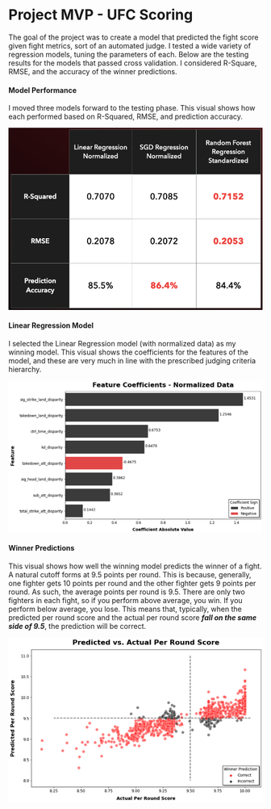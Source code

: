 # Project MVP - UFC Scoring

The goal of the project was to create a model that predicted the fight score given fight metrics, sort of an automated judge. I tested a wide variety of regression models, tuning the parameters of each. Below are the testing results for the models that passed cross validation. I considered R-Square, RMSE, and the accuracy of the winner predictions. 

#### Model Performance
I moved three models forward to the testing phase. This visual shows how each performed based on R-Squared, RMSE, and prediction accuracy. 

<img src='images/pic - model performance.png' width=800>

#### Linear Regression Model 
I selected the Linear Regression model (with normalized data) as my winning model. This visual shows the coefficients for the features of the model, and these are very much in line with the prescribed judging criteria hierarchy.

<img src='images/pic - feature coef.png' width=800>

#### Winner Predictions 
This visual shows how well the winning model predicts the winner of a fight. A natural cutoff forms at 9.5 points per round. This is because, generally, one fighter gets 10 points per round and the other fighter gets 9 points per round. As such, the average points per round is 9.5. There are only two fighters in each fight, so if you perform above average, you win. If you perform below average, you lose. This means that, typically, when the predicted per round score and the actual per round score ***fall on the same side of 9.5***, the prediction will be correct.

<img src='images/pic - predictions.png' width=800>
